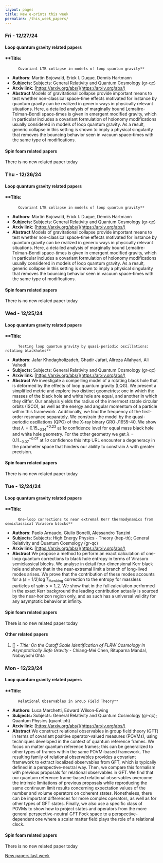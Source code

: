 ```yaml
---
layout: pages
title: New e-prints this week
permalink: /this_week_papers/
---
```




### Fri - 12/27/24

#### Loop quantum gravity related papers

#### **Title:
          Covariant LTB collapse in models of loop quantum gravity**
 - **Authors:** Martin Bojowald, Erick I. Duque, Dennis Hartmann
 - **Subjects:** Subjects:
General Relativity and Quantum Cosmology (gr-qc)
 - **Arxiv link:** [https://arxiv.org/abs/](https://arxiv.org/abs/)
 - **Abstract**
 Models of gravitational collapse provide important means to test whether non-classical space-time effects motivated for instance by quantum gravity can be realized in generic ways in physically relevant situations. Here, a detailed analysis of marginally bound Lemaitre-Tolman-Bondi space-times is given in emergent modified gravity, which in particular includes a covariant formulation of holonomy modifications usually considered in models of loop quantum gravity. As a result, generic collapse in this setting is shown to imply a physical singularity that removes the bouncing behavior seen in vacuum space-times with the same type of modifications. 

#### Spin foam related papers

There is no new related paper today 

### Thu - 12/26/24

#### Loop quantum gravity related papers

#### **Title:
          Covariant LTB collapse in models of loop quantum gravity**
 - **Authors:** Martin Bojowald, Erick I. Duque, Dennis Hartmann
 - **Subjects:** Subjects:
General Relativity and Quantum Cosmology (gr-qc)
 - **Arxiv link:** [https://arxiv.org/abs/](https://arxiv.org/abs/)
 - **Abstract**
 Models of gravitational collapse provide important means to test whether non-classical space-time effects motivated for instance by quantum gravity can be realized in generic ways in physically relevant situations. Here, a detailed analysis of marginally bound Lemaitre-Tolman-Bondi space-times is given in emergent modified gravity, which in particular includes a covariant formulation of holonomy modifications usually considered in models of loop quantum gravity. As a result, generic collapse in this setting is shown to imply a physical singularity that removes the bouncing behavior seen in vacuum space-times with the same type of modifications. 

#### Spin foam related papers

There is no new related paper today 

### Wed - 12/25/24

#### Loop quantum gravity related papers

#### **Title:
          Testing loop quantum gravity by quasi-periodic oscillations: rotating blackholes**
 - **Authors:** Jafar Khodagholizadeh, Ghadir Jafari, Alireza Allahyari, Ali Vahedi
 - **Subjects:** Subjects:
General Relativity and Quantum Cosmology (gr-qc)
 - **Arxiv link:** [https://arxiv.org/abs/](https://arxiv.org/abs/)
 - **Abstract**
 We investigate a compelling model of a rotating black hole that is deformed by the effects of loop quantum gravity (LQG). We present a simplified metric and explore two distinct geometries: one in which the masses of the black hole and white hole are equal, and another in which they differ. Our analysis yields the radius of the innermost stable circular orbits (ISCO), as well as the energy and angular momentum of a particle within this framework. Additionally, we find the frequency of the first-order resonance separately. We constrain the model by the quasi-periodic oscillations (QPO) of the X-ray binary GRO J1655-40. We show that $\lambda=0.15^{+0.23}_{-0.14}$ at $1\sigma$ confidence level for equal mass black hole and white hole geometry. For the other geometry we get $\lambda=0.11^{+0.07}_{-0.07}$ at $1\sigma$ confidence this http URL encounter a degeneracy in the parameter space that hinders our ability to constrain $\lambda$ with greater precision. 

#### Spin foam related papers

There is no new related paper today 

### Tue - 12/24/24

#### Loop quantum gravity related papers

#### **Title:
          One-loop corrections to near extremal Kerr thermodynamics from semiclassical Virasoro blocks**
 - **Authors:** Paolo Arnaudo, Giulio Bonelli, Alessandro Tanzini
 - **Subjects:** Subjects:
High Energy Physics - Theory (hep-th); General Relativity and Quantum Cosmology (gr-qc)
 - **Arxiv link:** [https://arxiv.org/abs/](https://arxiv.org/abs/)
 - **Abstract**
 We propose a method to perform an exact calculation of one-loop quantum corrections to black hole entropy in terms of Virasoro semiclassical blocks. We analyse in detail four-dimensional Kerr black hole and show that in the near-extremal limit a branch of long-lived modes arises. We prove that the contribution of these modes accounts for a $(s-1/2)\log T_{\text{Hawking}}$ correction to the entropy for massless particles of spin $s=1,2$. We show that in the full calculation performed in the exact Kerr background the leading contribution actually is sourced by the near-horizon region only, and as such has a universal validity for any asymptotic behavior at infinity. 

#### Spin foam related papers

There is no new related paper today 



#### Other related papers

1. [[]](https://arxiv.org/abs/) - *Title:
          On the Cutoff Scale Identification of FLRW Cosmology in Asymptotically Safe Gravity* - Chiang-Mei Chen, Rituparna Mandal, Nobuyoshi Ohta



### Mon - 12/23/24

#### Loop quantum gravity related papers

#### **Title:
          Relational Observables in Group Field Theory**
 - **Authors:** Luca Marchetti, Edward Wilson-Ewing
 - **Subjects:** Subjects:
General Relativity and Quantum Cosmology (gr-qc); Quantum Physics (quant-ph)
 - **Arxiv link:** [https://arxiv.org/abs/](https://arxiv.org/abs/)
 - **Abstract**
 We construct relational observables in group field theory (GFT) in terms of covariant positive operator-valued measures (POVMs), using techniques developed in the context of quantum reference frames. We focus on matter quantum reference frames; this can be generalized to other types of frames within the same POVM-based framework. The resulting family of relational observables provides a covariant framework to extract localized observables from GFT, which is typically defined in a perspective-neutral way. Then, we compare this formalism with previous proposals for relational observables in GFT. We find that our quantum reference frame-based relational observables overcome the intrinsic limitations of previous proposals while reproducing the same continuum limit results concerning expectation values of the number and volume operators on coherent states. Nonetheless, there can be important differences for more complex operators, as well as for other types of GFT states. Finally, we also use a specific class of POVMs to show how to project states and operators from the more general perspective-neutral GFT Fock space to a perspective-dependent one where a scalar matter field plays the role of a relational clock. 

#### Spin foam related papers

There is no new related paper today 




[New papers last week]({{site.url}}/archived/weekly/pre-prints/2024/12/23/archived_weekly_papers.html)